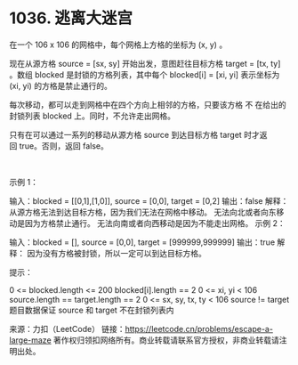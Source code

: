 # 1036. 逃离大迷宫

在一个 106 x 106 的网格中，每个网格上方格的坐标为 (x, y) 。

现在从源方格 source = [sx, sy] 开始出发，意图赶往目标方格 target = [tx, ty] 。数组 blocked 是封锁的方格列表，其中每个 blocked[i] = [xi, yi] 表示坐标为 (xi, yi) 的方格是禁止通行的。

每次移动，都可以走到网格中在四个方向上相邻的方格，只要该方格 不 在给出的封锁列表 blocked 上。同时，不允许走出网格。

只有在可以通过一系列的移动从源方格 source 到达目标方格 target 时才返回 true。否则，返回 false。

 

示例 1：

输入：blocked = [[0,1],[1,0]], source = [0,0], target = [0,2]
输出：false
解释：
从源方格无法到达目标方格，因为我们无法在网格中移动。
无法向北或者向东移动是因为方格禁止通行。
无法向南或者向西移动是因为不能走出网格。
示例 2：

输入：blocked = [], source = [0,0], target = [999999,999999]
输出：true
解释：
因为没有方格被封锁，所以一定可以到达目标方格。
 

提示：

0 <= blocked.length <= 200
blocked[i].length == 2
0 <= xi, yi < 106
source.length == target.length == 2
0 <= sx, sy, tx, ty < 106
source != target
题目数据保证 source 和 target 不在封锁列表内

来源：力扣（LeetCode）
链接：https://leetcode.cn/problems/escape-a-large-maze
著作权归领扣网络所有。商业转载请联系官方授权，非商业转载请注明出处。